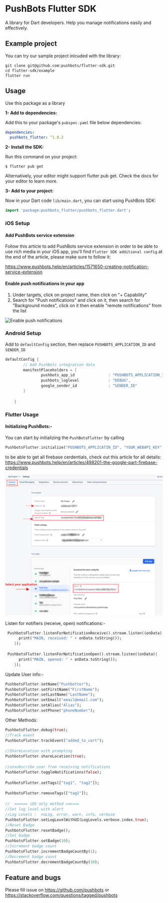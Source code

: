 # PushBots Flutter SDK

A library for Dart developers. Help you manage notifications easily and effectively.

## Example project

You can try our sample project inlcuded with the library:
```shell
git clone git@github.com:pushbots/flutter-sdk.git
cd flutter-sdk/example
flutter run
```


## Usage

Use this package as a library

**1- Add to dependencies:**

Add this to your package's `pubspec.yaml` file below dependencies:


````yaml
dependencies:
  pushbots_flutter: ^1.0.2
````

**2- Install the SDK:**

Run this command on your project:

````
$ flutter pub get
````

Alternatively, your editor might support flutter pub get. Check the docs for your editor to learn more.


**3- Add to your project:**

Now in your Dart code `lib/main.dart`, you can start using PushBots SDK:

````dart
import 'package:pushbots_flutter/pushbots_flutter.dart';
````

### iOS Setup

#### Add PushBots service extension

Follow this article to add PushBots service extension in order to be able to use rich media in your iOS app, you'll find `Flutter SDK additional config` at the end of the article, please make sure to follow it:

https://www.pushbots.help/en/articles/1571650-creating-notification-service-extension

#### Enable push notifications in your app

1. Under targets, click on project name, then click on "+ Capability"
2. Search for "Push notifications" and click on it, then search for "Background modes", click on it then enable "remote notifications" from the list

![Enable push notifications](https://downloads.intercomcdn.com/i/o/243149291/bdb77b474f7d1c38ab65eca9/xcode8-2.gif)

### Android Setup

Add to `defaultConfig` section, then replace `PUSHBOTS_APPLICATION_ID` and `SENDER_ID`

````gradle
defaultConfig {
        // Add PushBots integration data
        manifestPlaceholders = [
                pushbots_app_id               : "PUSHBOTS_APPLICATION_ID",
                pushbots_loglevel             : "DEBUG",
                google_sender_id              : "SENDER_ID"
        ]

    }

````

### Flutter Usage

#### Initializing PushBots:-


You can start by initializing the `PushBotsFlutter` by calling 

````dart
PushbotsFlutter.initialize("PUSHBOTS_APPLICATIN_ID", "YOUR_WEBAPI_KEY", "YOUR_FCM_APP_ID", "YOUR_PROJECT_ID");
````

to be able to get all firebase cerdentials, check out this article for all details:
https://www.pushbots.help/en/articles/498201-the-google-part-firebase-credentials

![Initialize Image](assets/fcm-info.png)


Listen for notifiers (receive, open) notifications:-


````dart
 PushbotsFlutter.listenForNotificationReceive().stream.listen((onData) {
      print("MAIN, received: " + onData.toString());
    });

 PushbotsFlutter.listenForNotificationOpen().stream.listen((onData){
      print("MAIN, opened: " + onData.toString());
    });
````


Update User info:-



````dart
PushbotsFlutter.setName("Pushbotter");
PushbotsFlutter.setFirstName("FirstName");
PushbotsFlutter.setLastName("LastName");
PushbotsFlutter.setEmail("email@email.com");
PushbotsFlutter.setAlias("Alias");
PushbotsFlutter.setPhone("phoneNumber");
````

Other Methods: 

````dart
PushbotsFlutter.debug(true);
//Track event
PushbotsFlutter.trackEvent("added_to_cart");

//ShareLocation with prompting
PushbotsFlutter.shareLocation(true);

//unsubscribe user from receiving notifications
PushbotsFlutter.toggleNotifications(false);

PushbotsFlutter.setTags(["tag1", "tag2"]);

PushbotsFlutter.removeTags(["tag1"]);

//  ====== iOS only method ======
//Set log level with alert
//Log Levels :  noLog, error, warn, info, verbose
PushbotsFlutter.setLogLevelWithUI(LogLevels.verbose.index,true);
//Reset Badge
PushbotsFlutter.resetBadge();
//Set badge
PushbotsFlutter.setBadge(10);
//Increment badge count
PushbotsFlutter.incrementBadgeCountBy(1);
//Decrement badge count
PushbotsFlutter.decrementBadgeCountBy(10);
````

## Feature and bugs

Please fill issue on https://github.com/pushbots or https://stackoverflow.com/questions/tagged/pushbots

